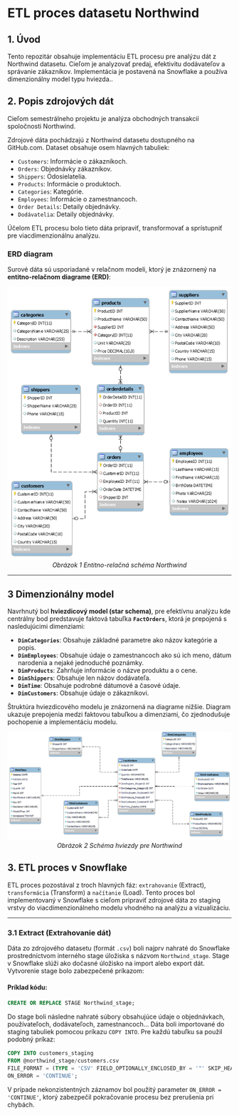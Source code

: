# ETL proces datasetu Northwind

## 1. Úvod
Tento repozitár obsahuje implementáciu ETL procesu pre analýzu dát z Northwind datasetu. Cieľom je analyzovať predaj, efektivitu dodávateľov a správanie zákazníkov. Implementácia je postavená na Snowflake a používa dimenzionálny model typu hviezda..

## 2. Popis zdrojových dát
Cieľom semestrálneho projektu je analýza obchodných transakcií spoločnosti Northwind. 

Zdrojové dáta pochádzajú z Northwind datasetu dostupného na GitHub.com. Dataset obsahuje osem hlavných tabuliek:

- `Customers`: Informácie o zákazníkoch.
- `Orders`: Objednávky zákazníkov.
- `Shippers`: Odosielatelia.
- `Products`: Informácie o produktoch.
- `Categories`: Kategórie.
- `Employees`: Informácie o zamestnancoch.
- `Order Details`: Detaily objednávky.
- `Dodávatelia`: Detaily objednávky.

Účelom ETL procesu bolo tieto dáta pripraviť, transformovať a sprístupniť pre viacdimenzionálnu analýzu.

### **ERD diagram**
Surové dáta sú usporiadané v relačnom modeli, ktorý je znázornený na **entitno-relačnom diagrame (ERD)**:

<p align="center">
  <img src="https://github.com/Krakovsky1/Marek_Krakovsky/blob/main/Northwind_ERD%20(1).png" alt="ERD Schema">
  <br>
  <em>Obrázok 1 Entitno-relačná schéma Northwind</em>
</p>

---
## **3 Dimenzionálny model**

Navrhnutý bol **hviezdicový model (star schema)**, pre efektívnu analýzu kde centrálny bod predstavuje faktová tabuľka **`FactOrders`**, ktorá je prepojená s nasledujúcimi dimenziami:
- **`DimCategories`**: Obsahuje základné parametre ako názov kategórie a popis.
- **`DimEmployees`**: Obsahuje údaje o zamestnancoch ako sú ich meno, dátum narodenia a nejaké jednoduché poznámky.
- **`DimProducts`**: Zahrňuje informácie o názve produktu a o cene.
- **`DimShippers`**: Obsahuje len názov dodávateľa.
- **`DimTime`**: Obsahuje podrobné dátumové a časové údaje.
- **`DimCustomers`**: Obsahuje údaje o zákazníkovi.

Štruktúra hviezdicového modelu je znázornená na diagrame nižšie. Diagram ukazuje prepojenia medzi faktovou tabuľkou a dimenziami, čo zjednodušuje pochopenie a implementáciu modelu.

<p align="center">
  <img src="https://github.com/Krakovsky1/Marek_Krakovsky/blob/main/starschema.png" alt="Star Schema">
  <br>
  <em>Obrázok 2 Schéma hviezdy pre Northwind</em>
</p>

## **3. ETL proces v Snowflake**
ETL proces pozostával z troch hlavných fáz: `extrahovanie` (Extract), `transformácia` (Transform) a `načítanie` (Load). Tento proces bol implementovaný v Snowflake s cieľom pripraviť zdrojové dáta zo staging vrstvy do viacdimenzionálneho modelu vhodného na analýzu a vizualizáciu.

---
### **3.1 Extract (Extrahovanie dát)**
Dáta zo zdrojového datasetu (formát `.csv`) boli najprv nahraté do Snowflake prostredníctvom interného stage úložiska s názvom `Northwind_stage`. Stage v Snowflake slúži ako dočasné úložisko na import alebo export dát. Vytvorenie stage bolo zabezpečené príkazom:

#### Príklad kódu:
```sql
CREATE OR REPLACE STAGE Northwind_stage;
```
Do stage boli následne nahraté súbory obsahujúce údaje o objednávkach, používateľoch, dodávateľoch, zamestnancoch... Dáta boli importované do staging tabuliek pomocou príkazu `COPY INTO`. Pre každú tabuľku sa použil podobný príkaz:

```sql
COPY INTO customers_staging
FROM @northwind_stage/customers.csv
FILE_FORMAT = (TYPE = 'CSV' FIELD_OPTIONALLY_ENCLOSED_BY = '"' SKIP_HEADER = 1)
ON_ERROR = 'CONTINUE'; 
```

V prípade nekonzistentných záznamov bol použitý parameter `ON_ERROR = 'CONTINUE'`, ktorý zabezpečil pokračovanie procesu bez prerušenia pri chybách.
